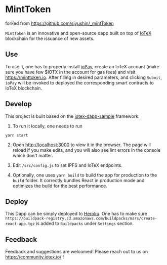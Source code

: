 # MintToken

forked from https://github.com/siyushin/_mintToken


`MintToken` is an innovative and open-source dapp built on top of [IoTeX](https://iotex.io) blockchain for the issuance of new assets.

## Use

To use it, one has to properly install [ioPay](https://iopay.iotex.io), create an IoTeX account (make sure you have few $IOTX in the account for gas fees) and visit https://minttoken.io. After filling in desired parameters, and clicking `Submit`, `ioPay` will be invoked to deployed the corresponding smart contracts to IoTeX blockchain.

## Develop
This project is built based on the [iotex-dapp-sample](https://github.com/iotexproject/iotex-dapp-sample) framework.

1. To run it locally, one needs to run
```
yarn start
```

2. Open [http://localhost:3000](http://localhost:3000) to view it in the browser. The page will reload if you make edits, and you will also see lint errors in the console which don't matter.

3. Edit `/src/config.js` to set IPFS and IoTeX endpoints.

4. Optionally, one uses `yarn build` to build the app for production to the `build` folder. It correctly bundles React in production mode and optimizes the build for the best performance.

## Deploy

This Dapp can be simply deployed to [Heroku](https://herokuapp.com/). One has to make sure `https://buildpack-registry.s3.amazonaws.com/buildpacks/mars/create-react-app.tgz` is added to `Buildpacks` under `Settings` section.

## Feedback

Feedback and suggestions are welcomed! Please reach out to us on https://community.iotex.io/ !
